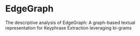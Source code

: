 # EdgeGraph
The descriptive analysis of EdgeGraph: A graph-based textual representation for Keyphrase Extraction leveraging bi-grams

